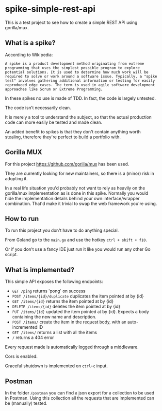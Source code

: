 # spike-simple-rest-api
This is a test project to see how to create a simple REST API using gorilla/mux.

## What is a spike?
According to Wikipedia: 

`A spike is a product development method originating from extreme programming that uses the simplest possible program to explore potential solutions. It is used to determine how much work will be required to solve or work around a software issue. Typically, a "spike test" involves gathering additional information or testing for easily reproduced edge cases. The term is used in agile software development approaches like Scrum or Extreme Programming.`

In these spikes no use is made of TDD. In fact, the code is largely untested. 

The code isn't necessarily clean. 

It is merely a tool to understand the subject, so that the actual production code can more easily be tested and made clean.

An added benefit to spikes is that they don't contain anything worth stealing, therefore they're perfect to build a portfolio with.

## Gorilla MUX
For this project https://github.com/gorilla/mux has been used.

They are currently looking for new maintainers, so there is a (minor) risk in adopting it.

In a real life situation you'd probably not want to rely as heavily on the gorilla/mux implementation as is done in this spike. Normally you would hide the implementation details behind your own interface/wrapper combination. That'd make it trivial to swap the web framework you're using.

## How to run
To run this project you don't have to do anything special.

From Goland go to the `main.go` and use the hotkey `ctrl + shift + f10`.

Or if you don't use a fancy IDE just run it like you would run any other Go script.

## What is implemented?

This simple API exposes the following endpoints:
- `GET /ping` returns 'pong' on success
- `POST /items/{id}/duplicate` duplicates the item pointed at by {id}
- `GET /items/{id}` returns the item pointed at by {id}
- `DELETE /items/{id}` deletes the item pointed at by {id}
- `PUT /items/{id}` updated the item pointed at by {id}. Expects a body containing the new name and description.
- `POST /items/` create the item in the request body, with an auto-incremented ID
- `GET /items/` returns a list with all the items
- `/` returns a 404 error

Every request made is automatically logged through a middleware.

Cors is enabled.

Graceful shutdown is implemented on `ctrl+c` input.

## Postman

In the folder `/postman` you can find a json export for a collection to be used in Postman.
Using this collection all the requests that are implemented can be (manually) tested.